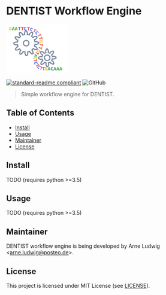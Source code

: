 DENTIST Workflow Engine
=======================

![DENTIST](./resources/logo.png?sanitize=true&raw=true)

[![standard-readme compliant](https://img.shields.io/badge/readme%20style-standard-brightgreen.svg?style=flat)](https://github.com/RichardLitt/standard-readme)
![GitHub](https://img.shields.io/github/license/a-ludi/dentist-workflow-engine)

> Simple workflow engine for DENTIST.


Table of Contents
-----------------

- [Install](#install)
- [Usage](#usage)
- [Maintainer](#maintainer)
- [License](#license)


Install
-------

TODO (requires python >=3.5)


Usage
-----

TODO (requires python >=3.5)


Maintainer
----------

DENTIST workflow engine is being developed by Arne Ludwig &lt;<arne.ludwig@posteo.de>&gt;.


License
-------

This project is licensed under MIT License (see [LICENSE](./LICENSE)).
